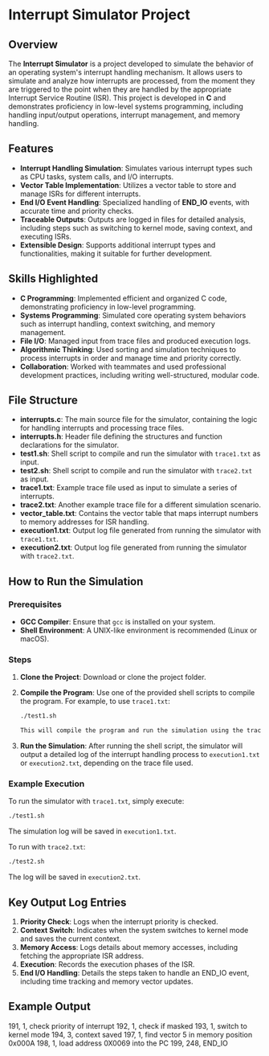 
# Interrupt Simulator Project

## Overview
The **Interrupt Simulator** is a project developed to simulate the behavior of an operating system's interrupt handling mechanism. It allows users to simulate and analyze how interrupts are processed, from the moment they are triggered to the point when they are handled by the appropriate Interrupt Service Routine (ISR). This project is developed in **C** and demonstrates proficiency in low-level systems programming, including handling input/output operations, interrupt management, and memory handling.

## Features
- **Interrupt Handling Simulation**: Simulates various interrupt types such as CPU tasks, system calls, and I/O interrupts.
- **Vector Table Implementation**: Utilizes a vector table to store and manage ISRs for different interrupts.
- **End I/O Event Handling**: Specialized handling of **END_IO** events, with accurate time and priority checks.
- **Traceable Outputs**: Outputs are logged in files for detailed analysis, including steps such as switching to kernel mode, saving context, and executing ISRs.
- **Extensible Design**: Supports additional interrupt types and functionalities, making it suitable for further development.

## Skills Highlighted
- **C Programming**: Implemented efficient and organized C code, demonstrating proficiency in low-level programming.
- **Systems Programming**: Simulated core operating system behaviors such as interrupt handling, context switching, and memory management.
- **File I/O**: Managed input from trace files and produced execution logs.
- **Algorithmic Thinking**: Used sorting and simulation techniques to process interrupts in order and manage time and priority correctly.
- **Collaboration**: Worked with teammates and used professional development practices, including writing well-structured, modular code.

## File Structure
- **interrupts.c**: The main source file for the simulator, containing the logic for handling interrupts and processing trace files.
- **interrupts.h**: Header file defining the structures and function declarations for the simulator.
- **test1.sh**: Shell script to compile and run the simulator with `trace1.txt` as input.
- **test2.sh**: Shell script to compile and run the simulator with `trace2.txt` as input.
- **trace1.txt**: Example trace file used as input to simulate a series of interrupts.
- **trace2.txt**: Another example trace file for a different simulation scenario.
- **vector_table.txt**: Contains the vector table that maps interrupt numbers to memory addresses for ISR handling.
- **execution1.txt**: Output log file generated from running the simulator with `trace1.txt`.
- **execution2.txt**: Output log file generated from running the simulator with `trace2.txt`.

## How to Run the Simulation

### Prerequisites
- **GCC Compiler**: Ensure that `gcc` is installed on your system.
- **Shell Environment**: A UNIX-like environment is recommended (Linux or macOS).

### Steps
1. **Clone the Project**: 
   Download or clone the project folder.
   
2. **Compile the Program**: 
   Use one of the provided shell scripts to compile the program. 
   For example, to use `trace1.txt`:
   ```bash
   ./test1.sh

   This will compile the program and run the simulation using the trace file.

3. **Run the Simulation**: 
   After running the shell script, the simulator will output a detailed log of the interrupt handling process to `execution1.txt` or `execution2.txt`, depending on the trace file used.

### Example Execution
To run the simulator with `trace1.txt`, simply execute:
```bash
./test1.sh
```
The simulation log will be saved in `execution1.txt`.

To run with `trace2.txt`:
```bash
./test2.sh
```
The log will be saved in `execution2.txt`.


## Key Output Log Entries
1. **Priority Check**: Logs when the interrupt priority is checked.
2. **Context Switch**: Indicates when the system switches to kernel mode and saves the current context.
3. **Memory Access**: Logs details about memory accesses, including fetching the appropriate ISR address.
4. **Execution**: Records the execution phases of the ISR.
5. **End I/O Handling**: Details the steps taken to handle an END_IO event, including time tracking and memory vector updates.

## Example Output

191, 1, check priority of interrupt
192, 1, check if masked
193, 1, switch to kernel mode
194, 3, context saved
197, 1, find vector 5 in memory position 0x000A
198, 1, load address 0X0069 into the PC
199, 248, END_IO

